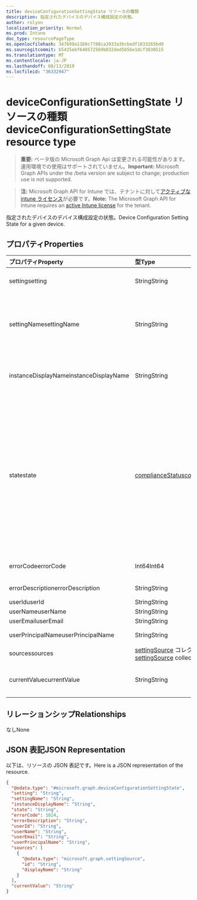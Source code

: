 ```yaml
---
title: deviceConfigurationSettingState リソースの種類
description: 指定されたデバイスのデバイス構成設定の状態。
author: rolyon
localization_priority: Normal
ms.prod: Intune
doc_type: resourcePageType
ms.openlocfilehash: 347699a1160c7788ca3933a3bcbedf1833265bd0
ms.sourcegitcommit: b5425ebf648572569b032ded5b56e1dcf3830515
ms.translationtype: MT
ms.contentlocale: ja-JP
ms.lasthandoff: 08/13/2019
ms.locfileid: "36332947"
---
```

# <a name="deviceconfigurationsettingstate-resource-type"></a><span data-ttu-id="b07ab-103">deviceConfigurationSettingState リソースの種類</span><span class="sxs-lookup"><span data-stu-id="b07ab-103">deviceConfigurationSettingState resource type</span></span>

> <span data-ttu-id="b07ab-104">**重要:** ベータ版の Microsoft Graph Api は変更される可能性があります。運用環境での使用はサポートされていません。</span><span class="sxs-lookup"><span data-stu-id="b07ab-104">**Important:** Microsoft Graph APIs under the /beta version are subject to change; production use is not supported.</span></span>

> <span data-ttu-id="b07ab-105">**注:** Microsoft Graph API for Intune では、テナントに対して[アクティブな intune ライセンス](https://go.microsoft.com/fwlink/?linkid=839381)が必要です。</span><span class="sxs-lookup"><span data-stu-id="b07ab-105">**Note:** The Microsoft Graph API for Intune requires an [active Intune license](https://go.microsoft.com/fwlink/?linkid=839381) for the tenant.</span></span>

<span data-ttu-id="b07ab-106">指定されたデバイスのデバイス構成設定の状態。</span><span class="sxs-lookup"><span data-stu-id="b07ab-106">Device Configuration Setting State for a given device.</span></span>

## <a name="properties"></a><span data-ttu-id="b07ab-107">プロパティ</span><span class="sxs-lookup"><span data-stu-id="b07ab-107">Properties</span></span>
|<span data-ttu-id="b07ab-108">プロパティ</span><span class="sxs-lookup"><span data-stu-id="b07ab-108">Property</span></span>|<span data-ttu-id="b07ab-109">型</span><span class="sxs-lookup"><span data-stu-id="b07ab-109">Type</span></span>|<span data-ttu-id="b07ab-110">説明</span><span class="sxs-lookup"><span data-stu-id="b07ab-110">Description</span></span>|
|:---|:---|:---|
|<span data-ttu-id="b07ab-111">setting</span><span class="sxs-lookup"><span data-stu-id="b07ab-111">setting</span></span>|<span data-ttu-id="b07ab-112">String</span><span class="sxs-lookup"><span data-stu-id="b07ab-112">String</span></span>|<span data-ttu-id="b07ab-113">レポートされる設定値。</span><span class="sxs-lookup"><span data-stu-id="b07ab-113">The setting that is being reported</span></span>|
|<span data-ttu-id="b07ab-114">settingName</span><span class="sxs-lookup"><span data-stu-id="b07ab-114">settingName</span></span>|<span data-ttu-id="b07ab-115">String</span><span class="sxs-lookup"><span data-stu-id="b07ab-115">String</span></span>|<span data-ttu-id="b07ab-116">レポートされている、ローカライズされた設定名またはユーザー フレンドリな設定名</span><span class="sxs-lookup"><span data-stu-id="b07ab-116">Localized/user friendly setting name that is being reported</span></span>|
|<span data-ttu-id="b07ab-117">instanceDisplayName</span><span class="sxs-lookup"><span data-stu-id="b07ab-117">instanceDisplayName</span></span>|<span data-ttu-id="b07ab-118">String</span><span class="sxs-lookup"><span data-stu-id="b07ab-118">String</span></span>|<span data-ttu-id="b07ab-119">レポートされている設定インスタンスの名前です。</span><span class="sxs-lookup"><span data-stu-id="b07ab-119">Name of setting instance that is being reported.</span></span>|
|<span data-ttu-id="b07ab-120">state</span><span class="sxs-lookup"><span data-stu-id="b07ab-120">state</span></span>|[<span data-ttu-id="b07ab-121">complianceStatus</span><span class="sxs-lookup"><span data-stu-id="b07ab-121">complianceStatus</span></span>](../resources/intune-shared-compliancestatus.md)|<span data-ttu-id="b07ab-122">設定のコンプライアンス状態。</span><span class="sxs-lookup"><span data-stu-id="b07ab-122">The compliance state of the setting.</span></span> <span data-ttu-id="b07ab-123">可能な値は、`unknown`、`notApplicable`、`compliant`、`remediated`、`nonCompliant`、`error`、`conflict`、`notAssigned` です。</span><span class="sxs-lookup"><span data-stu-id="b07ab-123">Possible values are: `unknown`, `notApplicable`, `compliant`, `remediated`, `nonCompliant`, `error`, `conflict`, `notAssigned`.</span></span>|
|<span data-ttu-id="b07ab-124">errorCode</span><span class="sxs-lookup"><span data-stu-id="b07ab-124">errorCode</span></span>|<span data-ttu-id="b07ab-125">Int64</span><span class="sxs-lookup"><span data-stu-id="b07ab-125">Int64</span></span>|<span data-ttu-id="b07ab-126">設定のエラー コード</span><span class="sxs-lookup"><span data-stu-id="b07ab-126">Error code for the setting</span></span>|
|<span data-ttu-id="b07ab-127">errorDescription</span><span class="sxs-lookup"><span data-stu-id="b07ab-127">errorDescription</span></span>|<span data-ttu-id="b07ab-128">String</span><span class="sxs-lookup"><span data-stu-id="b07ab-128">String</span></span>|<span data-ttu-id="b07ab-129">エラーの説明</span><span class="sxs-lookup"><span data-stu-id="b07ab-129">Error description</span></span>|
|<span data-ttu-id="b07ab-130">userId</span><span class="sxs-lookup"><span data-stu-id="b07ab-130">userId</span></span>|<span data-ttu-id="b07ab-131">String</span><span class="sxs-lookup"><span data-stu-id="b07ab-131">String</span></span>|<span data-ttu-id="b07ab-132">UserId</span><span class="sxs-lookup"><span data-stu-id="b07ab-132">UserId</span></span>|
|<span data-ttu-id="b07ab-133">userName</span><span class="sxs-lookup"><span data-stu-id="b07ab-133">userName</span></span>|<span data-ttu-id="b07ab-134">String</span><span class="sxs-lookup"><span data-stu-id="b07ab-134">String</span></span>|<span data-ttu-id="b07ab-135">UserName</span><span class="sxs-lookup"><span data-stu-id="b07ab-135">UserName</span></span>|
|<span data-ttu-id="b07ab-136">userEmail</span><span class="sxs-lookup"><span data-stu-id="b07ab-136">userEmail</span></span>|<span data-ttu-id="b07ab-137">String</span><span class="sxs-lookup"><span data-stu-id="b07ab-137">String</span></span>|<span data-ttu-id="b07ab-138">UserEmail</span><span class="sxs-lookup"><span data-stu-id="b07ab-138">UserEmail</span></span>|
|<span data-ttu-id="b07ab-139">userPrincipalName</span><span class="sxs-lookup"><span data-stu-id="b07ab-139">userPrincipalName</span></span>|<span data-ttu-id="b07ab-140">String</span><span class="sxs-lookup"><span data-stu-id="b07ab-140">String</span></span>|<span data-ttu-id="b07ab-141">UserPrincipalName。</span><span class="sxs-lookup"><span data-stu-id="b07ab-141">UserPrincipalName.</span></span>|
|<span data-ttu-id="b07ab-142">sources</span><span class="sxs-lookup"><span data-stu-id="b07ab-142">sources</span></span>|<span data-ttu-id="b07ab-143">[settingSource](../resources/intune-deviceconfig-settingsource.md) コレクション</span><span class="sxs-lookup"><span data-stu-id="b07ab-143">[settingSource](../resources/intune-deviceconfig-settingsource.md) collection</span></span>|<span data-ttu-id="b07ab-144">投稿ポリシー</span><span class="sxs-lookup"><span data-stu-id="b07ab-144">Contributing policies</span></span>|
|<span data-ttu-id="b07ab-145">currentValue</span><span class="sxs-lookup"><span data-stu-id="b07ab-145">currentValue</span></span>|<span data-ttu-id="b07ab-146">String</span><span class="sxs-lookup"><span data-stu-id="b07ab-146">String</span></span>|<span data-ttu-id="b07ab-147">デバイスに関する設定の現在の値</span><span class="sxs-lookup"><span data-stu-id="b07ab-147">Current value of setting on device</span></span>|

## <a name="relationships"></a><span data-ttu-id="b07ab-148">リレーションシップ</span><span class="sxs-lookup"><span data-stu-id="b07ab-148">Relationships</span></span>
<span data-ttu-id="b07ab-149">なし</span><span class="sxs-lookup"><span data-stu-id="b07ab-149">None</span></span>

## <a name="json-representation"></a><span data-ttu-id="b07ab-150">JSON 表記</span><span class="sxs-lookup"><span data-stu-id="b07ab-150">JSON Representation</span></span>
<span data-ttu-id="b07ab-151">以下は、リソースの JSON 表記です。</span><span class="sxs-lookup"><span data-stu-id="b07ab-151">Here is a JSON representation of the resource.</span></span>
<!-- {
  "blockType": "resource",
  "@odata.type": "microsoft.graph.deviceConfigurationSettingState"
}
-->
``` json
{
  "@odata.type": "#microsoft.graph.deviceConfigurationSettingState",
  "setting": "String",
  "settingName": "String",
  "instanceDisplayName": "String",
  "state": "String",
  "errorCode": 1024,
  "errorDescription": "String",
  "userId": "String",
  "userName": "String",
  "userEmail": "String",
  "userPrincipalName": "String",
  "sources": [
    {
      "@odata.type": "microsoft.graph.settingSource",
      "id": "String",
      "displayName": "String"
    }
  ],
  "currentValue": "String"
}
```



